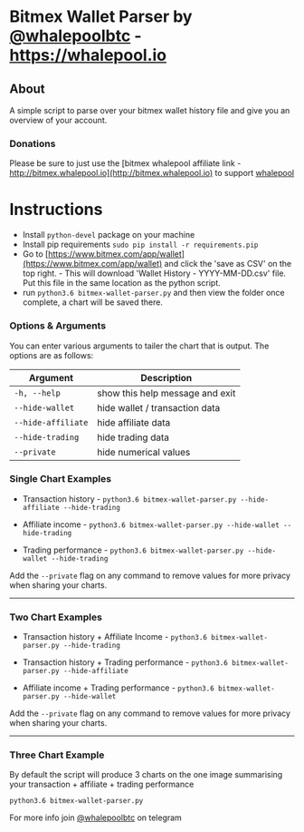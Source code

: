 # Bitmex Wallet Parser by [@whalepoolbtc](https://t.me/whalepoolbtc) - https://whalepool.io   

## About 
A simple script to parse over your bitmex wallet history file and give you an overview of your account.  

### Donations
Please be sure to just use the [bitmex whalepool affiliate link - http://bitmex.whalepool.io](http://bitmex.whalepool.io) to support [whalepool](https://t.me/whalepoolbtc)

# Instructions 
- Install `python-devel` package on your machine
- Install pip requirements `sudo pip install -r requirements.pip`  
- Go to [https://www.bitmex.com/app/wallet](https://www.bitmex.com/app/wallet) and click the 'save as CSV' on the top right.  - This will download 'Wallet History - YYYY-MM-DD.csv' file. Put this file in the same location as the python script.
- run `python3.6 bitmex-wallet-parser.py` and then view the folder once complete, a chart will be saved there. 

### Options & Arguments
You can enter various arguments to tailer the chart that is output. 
The options are as follows:  

| Argument | Description | 
| -------- | ----------- |
| `-h, --help` | show this help message and exit |
| `--hide-wallet` | hide wallet / transaction data |
| `--hide-affiliate` | hide affiliate data | 
| `--hide-trading` | hide trading data | 
| `--private` | hide numerical values | 



### Single Chart Examples  

- Transaction history  - 
	`python3.6 bitmex-wallet-parser.py --hide-affiliate --hide-trading`  

- Affiliate income  - 
	`python3.6 bitmex-wallet-parser.py --hide-wallet --hide-trading`  

- Trading performance  - 
	`python3.6 bitmex-wallet-parser.py --hide-wallet --hide-trading`  

Add the `--private` flag on any command to remove values for more privacy when sharing your charts.   

------ 

### Two Chart Examples  

- Transaction history + Affiliate Income  - 
	`python3.6 bitmex-wallet-parser.py --hide-trading` 

- Transaction history + Trading performance  - 
	`python3.6 bitmex-wallet-parser.py --hide-affiliate`  

- Affiliate income + Trading performance  - 
	`python3.6 bitmex-wallet-parser.py --hide-wallet`  

Add the `--private` flag on any command to remove values for more privacy when sharing your charts.   
  

------

### Three Chart Example

By default the script will produce 3 charts on the one image summarising your transaction + affiliate + trading performance

`python3.6 bitmex-wallet-parser.py`  


For more info join [@whalepoolbtc](https://t.me/whalepoolbtc) on telegram   
